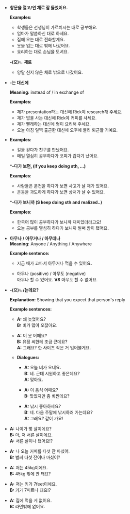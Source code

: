 
- **창문을 열고/연 채로 잠 들었어요.**
    
    **Examples:**
    
    - 학생들은 선생님이 가르치시는 대로 공부해요.
    - 엄마가 말씀하신 대로 하세요.
    - 집에 오는 대로 전화할게요.
    - 옷을 입는 대로 밖에 나갔어요.
    - 요리하는 대로 손님을 모셔요.
    
    **-(으)ㄴ 채로**
    
    - 양말 신지 않은 채로 밖으로 나갔어요.

- **-는 대신에**
    
    **Meaning:** instead of / in exchange of
    
    **Examples:**
    
    - 제가 presentation하는 대신에 Rick이 research해 주세요.
    - 제가 밥을 사는 대신에 Rick이 커피를 사세요.
    - 제가 빨래하는 대신에 형이 요리해 주세요.
    - 오늘 아침 일찍 출근한 대신에 오후에 빨리 퇴근할 거예요.


- **Examples:**
    
    - 길을 걷다가 친구를 만났어요.
    - 매일 열심히 공부하다가 코피가 갑자기 났어요.
    
    ***-다가 보면, (if you keep doing sth, ...)**
    
    **Examples:**
    
    - 사람들은 운전을 하다가 보면 사고가 날 때가 있어요.
    - 운동을 과도하게 하다가 보면 상처가 날 수 있어요.
    
    ***-다가 보니까 (S keep doing sth and realized..)**
    
    **Examples:**
    
    - 한국어 많이 공부하다가 보니까 재미있더라고요!
    - 오늘 공부를 열심히 하다가 보니까 벌써 밤이 됐어요.

- **아무나 / 아무거나 / 아무데나**  
    **Meaning:** Anyone / Anything / Anywhere
    
    **Example sentence:**
    
    - 지금 배가 고파서 아무거나 먹을 수 있어요.
        
    - 아무나 (positive) / 아무도 (negative)  
        아무나 할 수 있어요. **VS** 아무도 할 수 없어요.
        

- **-(으)ㄴ/는데요?**
    
    **Explanation:** Showing that you expect that person's reply
    
    **Example sentences:**
    
    - **A:** 왜 늦었어요?  
        **B:** 비가 많이 오잖아요.
        
    - **A:** 이 옷 어때요?  
        **B:** 유정 씨한테 조금 큰데요?  
        **A:** 그래요? 한 사이즈 작은 거 입어볼게요.
        
    - **Dialogues:**
        
        - **A:** 오늘 비가 오네요.  
            **B:** 네. 근데 시원하고 좋은데요?  
            **A:** 맞아요.
            
        - **A:** 이 음식 어때요?  
            **B:** 맛있지만 좀 비싼데요?
            
        - **A:** 낚시 좋아하세요?  
            **B:** 네. 다음 주말에 낚시하러 가는데요?  
            **A:** 그래요? 같이 가요!

- **A:** 나이가 몇 살이에요?  
    **B:** 아, 저 서른 살이에요.  
    **A:** 서른 살이나 됐어요!?
    
- **A:** 나 오늘 커피를 다섯 잔 마셨어.  
    **B:** 벌써 다섯 잔이나 마셨어?
    
- **A:** 저는 45kg이에요.  
    **B:** 45kg 밖에 안 돼요?
    
- **A:** 저는 키가 7feet이에요.  
    **B:** 키가 7피트나 돼요!?
    
- **A:** 집에 먹을 게 없어요.  
    **B:** 라면밖에 없어요.